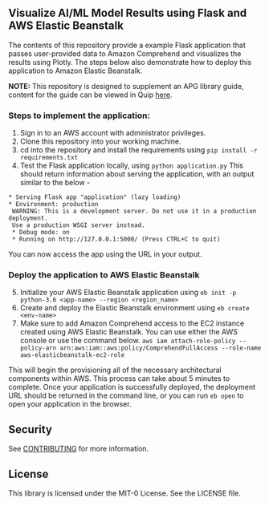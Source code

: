 ## Visualize AI/ML Model Results using Flask and AWS Elastic Beanstalk

The contents of this repository provide a example Flask application that passes user-provided data to Amazon Comprehend and visualizes the results using Plotly. The steps below also demonstrate how to deploy this application to Amazon Elastic Beanstalk.

**NOTE:** This repository is designed to supplement an APG library guide, content for the guide can be viewed in Quip
[here](https://quip-amazon.com/oDV5AclxbSXv/Comprehend-Flask-APG).

### Steps to implement the application:
1. Sign in to an AWS account with administrator privileges.
2. Clone this repository into your working machine.
3. cd into the repository and install the requirements using
`pip install -r requirements.txt`
4. Test the Flask application locally, using `python application.py`
This should return information about serving the application, with an output similar to the below - 
```
* Serving Flask app "application" (lazy loading) 
* Environment: production
 WARNING: This is a development server. Do not use it in a production deployment.
 Use a production WSGI server instead.
 * Debug mode: on
 * Running on http://127.0.0.1:5000/ (Press CTRL+C to quit)
 ```
You can now access the app using the URL in your output.


### Deploy the application to AWS Elastic Beanstalk

5. Initialize your AWS Elastic Beanstalk application using 
`eb init -p python-3.6 <app-name> --region <region_name>`
6. Create and deploy the Elastic Beanstalk environment using `eb create <env-name>`
7. Make sure to add Amazon Comprehend access to the EC2 instance created using AWS Elastic Beanstalk. You can use either
the AWS console or use the command below.
`aws iam attach-role-policy --policy-arn arn:aws:iam::aws:policy/ComprehendFullAccess --role-name aws-elasticbeanstalk-ec2-role`

This will begin the provisioning all of the necessary architectural components within AWS. 
This process can take about 5 minutes to complete. Once your application is successfully deployed, 
the deployment URL should be returned in the command line, or you can run `eb open` to open 
your application in the browser.

## Security

See [CONTRIBUTING](CONTRIBUTING.md#security-issue-notifications) for more information.

## License

This library is licensed under the MIT-0 License. See the LICENSE file.


